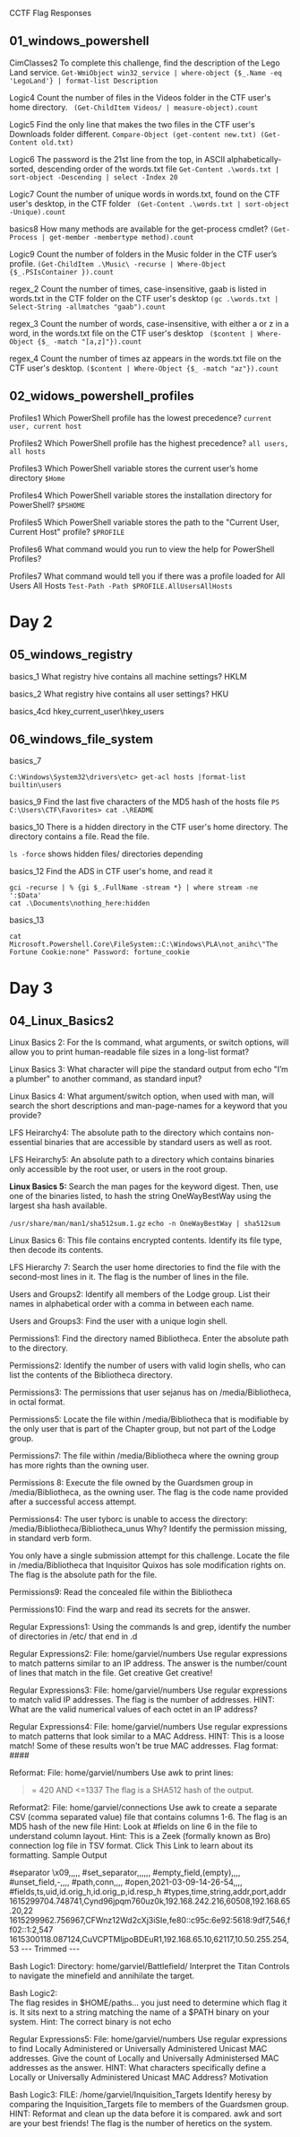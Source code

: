 CCTF Flag Responses


## 01_windows_powershell

CimClasses2
To complete this challenge, find the description of the Lego Land service.
`Get-WmiObject win32_service | where-object {$_.Name -eq 'LegoLand'} | format-list Description`

Logic4
Count the number of files in the Videos folder in the CTF user's home directory.
` (Get-ChildItem Videos/ | measure-object).count`

Logic5
Find the only line that makes the two files in the CTF user's Downloads folder different.
`Compare-Object (get-content new.txt) (Get-Content old.txt)`

Logic6
The password is the 21st line from the top, in ASCII alphabetically-sorted, descending order of the words.txt file
`Get-Content .\words.txt | sort-object -Descending | select -Index 20`

Logic7
Count the number of unique words in words.txt, found on the CTF user's desktop, in the CTF folder
` (Get-Content .\words.txt | sort-object -Unique).count`

basics8
How many methods are available for the get-process cmdlet?
`(Get-Process | get-member -membertype method).count`

Logic9
Count the number of folders in the Music folder in the CTF user’s profile.
`(Get-ChildItem .\Music\ -recurse | Where-Object {$_.PSIsContainer }).count`

regex_2
Count the number of times, case-insensitive, gaab is listed in words.txt in the CTF folder on the CTF user's desktop
`(gc .\words.txt | Select-String -allmatches "gaab").count`

regex_3
Count the number of words, case-insensitive, with either a or z in a word, in the words.txt file on the CTF user's desktop
` ($content | Where-Object {$_ -match "[a,z]"}).count`

regex_4
Count the number of times az appears in the words.txt file on the CTF user's desktop.
`($content | Where-Object {$_ -match "az"}).count`


## 02_widows_powershell_profiles
Profiles1
Which PowerShell profile has the lowest precedence?
`current user, current host`

Profiles2
Which PowerShell profile has the highest precedence?
`all users, all hosts`

Profiles3
Which PowerShell variable stores the current user’s home directory
`$Home`

Profiles4
Which PowerShell variable stores the installation directory for PowerShell?
`$PSHOME`

Profiles5
Which PowerShell variable stores the path to the "Current User, Current Host" profile?
`$PROFILE`

Profiles6
What command would you run to view the help for PowerShell Profiles?

Profiles7
What command would tell you if there was a profile loaded for All Users All Hosts
`Test-Path -Path $PROFILE.AllUsersAllHosts`

# Day 2

## 05_windows_registry

basics_1
What registry hive contains all machine settings?
HKLM

basics_2
What registry hive contains all user settings?
HKU

basics_4cd 
hkey_current_user\hkey_users

## 06_windows_file_system
basics_7

```
C:\Windows\System32\drivers\etc> get-acl hosts |format-list
builtin\users
```

basics_9
Find the last five characters of the MD5 hash of the hosts file
`PS C:\Users\CTF\Favorites> cat .\README`

basics_10
There is a hidden directory in the CTF user's home directory. The directory contains a file. Read the file.

`ls -force` shows hidden files/ directories depending

basics_12
Find the ADS in CTF user's home, and read it

```
gci -recurse | % {gi $_.FullName -stream *} | where stream -ne ':$Data'
cat .\Documents\nothing_here:hidden
```
basics_13

`cat Microsoft.Powershell.Core\FileSystem::C:\Windows\PLA\not_anihc\"The Fortune Cookie:none"
Password: fortune_cookie` 

# Day 3 

## 04_Linux_Basics2
Linux Basics 2: 
For the ls command, what arguments, or switch options, will allow you to print human-readable file sizes in a long-list format?
	

Linux Basics 3: 
What character will pipe the standard output from
echo "I’m a plumber"
to another command, as standard input?


Linux Basics 4: 
What argument/switch option, when used with man, will search the short descriptions and man-page-names for a keyword that you provide?


LFS Heirarchy4: 
The absolute path to the directory which contains non-essential binaries that are accessible by standard users as well as root.


LFS Heirarchy5: 
An absolute path to a directory which contains binaries only accessible by the root user, or users in the root group.


**Linux Basics 5:** 
Search the man pages for the keyword digest. Then, use one of the binaries listed, to hash the string OneWayBestWay using the largest sha hash available.

`/usr/share/man/man1/sha512sum.1.gz`
`echo -n OneWayBestWay | sha512sum`

Linux Basics 6: 
This file contains encrypted contents. Identify its file type, then decode its contents.


LFS Hierarchy 7: 
Search the user home directories to find the file with the second-most lines in it.
The flag is the number of lines in the file.


Users and Groups2: 
Identify all members of the Lodge group. List their names in alphabetical order with a comma in between each name.


Users and Groups3: 
Find the user with a unique login shell.


Permissions1: 
Find the directory named Bibliotheca. Enter the absolute path to the directory.




Permissions2: 
Identify the number of users with valid login shells, who can list the contents of the Bibliotheca directory.



Permissions3: 
The permissions that user sejanus has on /media/Bibliotheca, in octal format.


Permissions5: 
Locate the file within /media/Bibliotheca that is modifiable by the only user that is part of the Chapter group, but not part of the Lodge group.


Permissions7: 
The file within /media/Bibliotheca where the owning group has more rights than the owning user.

Permissions 8:
Execute the file owned by the Guardsmen group in /media/Bibliotheca, as the owning user.
The flag is the code name provided after a successful access attempt.

Permissions4: 
The user tyborc is unable to access the directory:
/media/Bibliotheca/Bibliotheca_unus
Why? Identify the permission missing, in standard verb form.

You only have a single submission attempt for this challenge.
Locate the file in /media/Bibliotheca that Inquisitor Quixos has sole modification rights on.
The flag is the absolute path for the file.

Permissions9: 
Read the concealed file within the Bibliotheca

Permissions10: 
Find the warp and read its secrets for the answer.

Regular Expressions1: 
Using the commands ls and grep, identify the number of directories in /etc/ that end in .d

Regular Expressions2: 
File: home/garviel/numbers
Use regular expressions to match patterns similar to an IP address.
The answer is the number/count of lines that match in the file.
Get creative Get creative!

Regular Expressions3: 
File: home/garviel/numbers
Use regular expressions to match valid IP addresses. The flag is the number of addresses.
HINT: What are the valid numerical values of each octet in an IP address?

Regular Expressions4: 
File: home/garviel/numbers
Use regular expressions to match patterns that look similar to a MAC Address.
HINT: This is a loose match! Some of these results won't be true MAC addresses.
Flag format: ####

Reformat: File: home/garviel/numbers
Use awk to print lines:
>= 420 AND <=1337
The flag is a SHA512 hash of the output.

Reformat2:
File: home/garviel/connections
Use awk to create a separate CSV (comma separated value) file that contains columns 1-6.
The flag is an MD5 hash of the new file
Hint: Look at #fields on line 6 in the file to understand column layout.
Hint: This is a Zeek (formally known as Bro) connection log file in TSV format. Click This Link to learn about its formatting.
Sample Output

#separator \x09,,,,,
#set_separator,,,,,,
#empty_field,(empty),,,,
#unset_field,-,,,,
#path,conn,,,,
#open,2021-03-09-14-26-54,,,,
#fields,ts,uid,id.orig_h,id.orig_p,id.resp_h
#types,time,string,addr,port,addr
1615299704.748741,Cynd96jpqm760uz0k,192.168.242.216,60508,192.168.65.20,22
1615299962.756967,CFWnz12Wd2cXj3iSIe,fe80::c95c:6e92:5618:9df7,546,ff02::1:2,547
1615300118.087124,CuVCPTMljpoBDEuR1,192.168.65.10,62117,10.50.255.254,53
--- Trimmed ---

Bash Logic1: 
Directory: home/garviel/Battlefield/
Interpret the Titan Controls to navigate the minefield and annihilate the target.

Bash Logic2:  
The flag resides in $HOME/paths... you just need to determine which flag it is. It sits next to a string matching the name of a $PATH binary on your system.
Hint: The correct binary is not echo

Regular Expressions5: File: home/garviel/numbers
Use regular expressions to find Locally Administered or Universally Administered Unicast MAC addresses.
Give the count of Locally and Universally Administersed MAC addresses as the answer.
HINT: What characters specifically define a Locally or Universally Administered Unicast MAC Address?
Motivation

Bash Logic3: FILE: /home/garviel/Inquisition_Targets
Identify heresy by comparing the Inquisition_Targets file to members of the Guardsmen group.
HINT: Reformat and clean up the data before it is compared. awk and sort are your best friends!
The flag is the number of heretics on the system.
